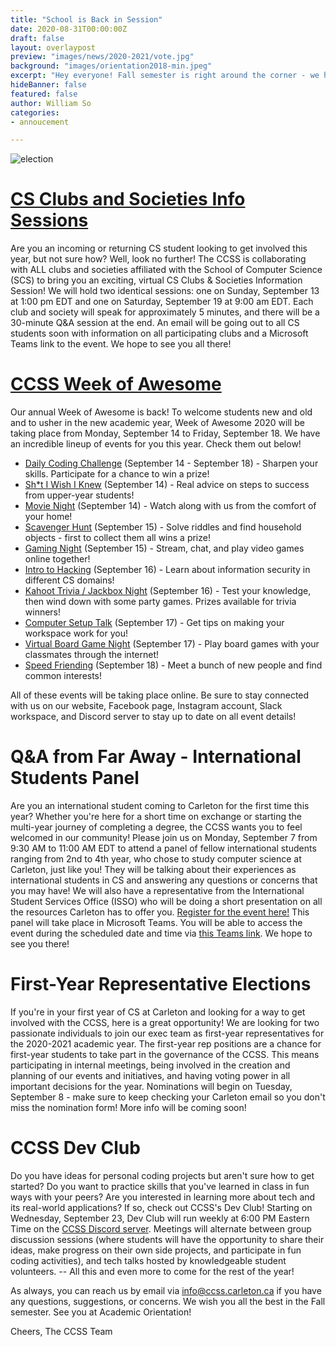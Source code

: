 ```yaml
---
title: "School is Back in Session"
date: 2020-08-31T00:00:00Z
draft: false
layout: overlaypost
preview: "images/news/2020-2021/vote.jpg"
background: "images/orientation2018-min.jpeg"
excerpt: "Hey everyone! Fall semester is right around the corner - we hope you are all excited to start the new academic year! We've got a lot of news to share with you all - read on for all the latest CCSS updates!"
hideBanner: false
featured: false
author: William So
categories:
- annoucement

---
```


![election](/images/news/2020-2021/vote.jpg)

# [CS Clubs and Societies Info Sessions](https://www.facebook.com/events/3268190949931309)

Are you an incoming or returning CS student looking to get involved this year, but not sure how? Well, look no further! The CCSS is collaborating with ALL clubs and societies affiliated with the School of Computer Science (SCS) to bring you an exciting, virtual CS Clubs & Societies Information Session! We will hold two identical sessions: one on Sunday, September 13 at 1:00 pm EDT and one on Saturday, September 19 at 9:00 am EDT. Each club and society will speak for approximately 5 minutes, and there will be a 30-minute Q&A session at the end. An email will be going out to all CS students soon with information on all participating clubs and a Microsoft Teams link to the event. We hope to see you all there!

# [CCSS Week of Awesome](/community/events/woa/)

Our annual Week of Awesome is back! To welcome students new and old and to usher in the new academic year, Week of Awesome 2020 will be taking place from Monday, September 14 to Friday, September 18. We have an incredible lineup of events for you this year. Check them out below!

*   [Daily Coding Challenge](https://www.facebook.com/events/1976308575834049?acontext=%7B%22source%22%3A5%2C%22action_history%22%3A[%7B%22surface%22%3A%22page%22%2C%22mechanism%22%3A%22main_list%22%2C%22extra_data%22%3A%22%5C%22[]%5C%22%22%7D]%2C%22has_source%22%3Atrue%7D) (September 14 - September 18) - Sharpen your skills. Participate for a chance to win a prize!
*   [Sh*t I Wish I Knew](https://www.facebook.com/events/1802288346600797/?acontext=%7B%22source%22%3A5%2C%22action_history%22%3A[%7B%22surface%22%3A%22page%22%2C%22mechanism%22%3A%22main_list%22%2C%22extra_data%22%3A%22%5C%22[]%5C%22%22%7D]%2C%22has_source%22%3Atrue%7D) (September 14) - Real advice on steps to success from upper-year students!
*   [Movie Night](https://www.facebook.com/events/819290345545303/?acontext=%7B%22source%22%3A5%2C%22action_history%22%3A[%7B%22surface%22%3A%22page%22%2C%22mechanism%22%3A%22main_list%22%2C%22extra_data%22%3A%22%5C%22[]%5C%22%22%7D]%2C%22has_source%22%3Atrue%7D) (September 14) - Watch along with us from the comfort of your home!
*   [Scavenger Hunt](https://www.facebook.com/events/307716180451372/?acontext=%7B%22source%22%3A5%2C%22action_history%22%3A[%7B%22surface%22%3A%22page%22%2C%22mechanism%22%3A%22main_list%22%2C%22extra_data%22%3A%22%5C%22[]%5C%22%22%7D]%2C%22has_source%22%3Atrue%7D) (September 15) - Solve riddles and find household objects - first to collect them all wins a prize!
*   [Gaming Night](https://www.facebook.com/events/600715104139804/?acontext=%7B%22source%22%3A5%2C%22action_history%22%3A[%7B%22surface%22%3A%22page%22%2C%22mechanism%22%3A%22main_list%22%2C%22extra_data%22%3A%22%5C%22[]%5C%22%22%7D]%2C%22has_source%22%3Atrue%7D) (September 15) - Stream, chat, and play video games online together!
*   [Intro to Hacking](https://www.facebook.com/events/757929945041316/?acontext=%7B%22source%22%3A5%2C%22action_history%22%3A[%7B%22surface%22%3A%22page%22%2C%22mechanism%22%3A%22main_list%22%2C%22extra_data%22%3A%22%5C%22[]%5C%22%22%7D]%2C%22has_source%22%3Atrue%7D) (September 16) - Learn about information security in different CS domains!
*   [Kahoot Trivia / Jackbox Night](https://www.facebook.com/events/3181930761889492/?acontext=%7B%22source%22%3A5%2C%22action_history%22%3A[%7B%22surface%22%3A%22page%22%2C%22mechanism%22%3A%22main_list%22%2C%22extra_data%22%3A%22%5C%22[]%5C%22%22%7D]%2C%22has_source%22%3Atrue%7D) (September 16) - Test your knowledge, then wind down with some party games. Prizes available for trivia winners!
*   [Computer Setup Talk](https://www.facebook.com/events/3246216862111132/?acontext=%7B%22source%22%3A5%2C%22action_history%22%3A[%7B%22surface%22%3A%22page%22%2C%22mechanism%22%3A%22main_list%22%2C%22extra_data%22%3A%22%5C%22[]%5C%22%22%7D]%2C%22has_source%22%3Atrue%7D) (September 17) - Get tips on making your workspace work for you!
*   [Virtual Board Game Night](https://www.facebook.com/events/342668140198769/?acontext=%7B%22source%22%3A5%2C%22action_history%22%3A[%7B%22surface%22%3A%22page%22%2C%22mechanism%22%3A%22main_list%22%2C%22extra_data%22%3A%22%5C%22[]%5C%22%22%7D]%2C%22has_source%22%3Atrue%7D) (September 17) - Play board games with your classmates through the internet!
*   [Speed Friending](https://www.facebook.com/events/708011513116708/?acontext=%7B%22source%22%3A5%2C%22action_history%22%3A[%7B%22surface%22%3A%22page%22%2C%22mechanism%22%3A%22main_list%22%2C%22extra_data%22%3A%22%5C%22[]%5C%22%22%7D]%2C%22has_source%22%3Atrue%7D) (September 18) - Meet a bunch of new people and find common interests!

All of these events will be taking place online. Be sure to stay connected with us on our website, Facebook page, Instagram account, Slack workspace, and Discord server to stay up to date on all event details!

# Q&A from Far Away - International Students Panel

Are you an international student coming to Carleton for the first time this year? Whether you're here for a short time on exchange or starting the multi-year journey of completing a degree, the CCSS wants you to feel welcomed in our community! Please join us on Monday, September 7 from 9:30 AM to 11:00 AM EDT to attend a panel of fellow international students ranging from 2nd to 4th year, who chose to study computer science at Carleton, just like you! They will be talking about their experiences as international students in CS and answering any questions or concerns that you may have! We will also have a representative from the International Student Services Office (ISSO) who will be doing a short presentation on all the resources Carleton has to offer you. [Register for the event here!](https://docs.google.com/forms/d/e/1FAIpQLSeNoQMMfY74p3z4UTDU8UBSQJ9M1aCder-WTXsn3VrdzJWTXw/viewform) This panel will take place in Microsoft Teams. You will be able to access the event during the scheduled date and time via [this Teams link](https://teams.microsoft.com/dl/launcher/launcher.html?type=meetup-join&deeplinkId=01fd131a-a53c-40f6-9200-623c2ff8013d&directDl=true&msLaunch=true&enableMobilePage=true&url=%2F_%23%2Fl%2Fmeetup-join%2F19%3Ameeting_NmI3NjhlMzUtMWJhNS00NDg0LWFkNGYtYTBiMmI5NTNmYzM3@thread.v2%2F0%3Fcontext%3D%257b%2522Tid%2522%253a%25226ad91895-de06-485e-bc51-fce126cc8530%2522%252c%2522Oid%2522%253a%25228f673cc7-c6a0-4fba-abe4-237b3a53eb2f%2522%257d%26anon%3Dtrue&suppressPrompt=true). We hope to see you there!

# First-Year Representative Elections

If you're in your first year of CS at Carleton and looking for a way to get involved with the CCSS, here is a great opportunity! We are looking for two passionate individuals to join our exec team as first-year representatives for the 2020-2021 academic year. The first-year rep positions are a chance for first-year students to take part in the governance of the CCSS. This means participating in internal meetings, being involved in the creation and planning of our events and initiatives, and having voting power in all important decisions for the year. Nominations will begin on Tuesday, September 8 - make sure to keep checking your Carleton email so you don't miss the nomination form! More info will be coming soon!

# CCSS Dev Club

Do you have ideas for personal coding projects but aren't sure how to get started? Do you want to practice skills that you've learned in class in fun ways with your peers? Are you interested in learning more about tech and its real-world applications? If so, check out CCSS's Dev Club! Starting on Wednesday, September 23, Dev Club will run weekly at 6:00 PM Eastern Time on the [CCSS Discord server](https://discord.com/invite/VdxStVE). Meetings will alternate between group discussion sessions (where students will have the opportunity to share their ideas, make progress on their own side projects, and participate in fun coding activities), and tech talks hosted by knowledgeable student volunteers. -- All this and even more to come for the rest of the year!

As always, you can reach us by email via [info@ccss.carleton.ca](mailto:info@ccss.carleton.ca) if you have any questions, suggestions, or concerns. We wish you all the best in the Fall semester. See you at Academic Orientation!

Cheers, The CCSS Team
